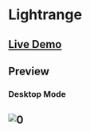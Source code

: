 # Lightrange

## [Live Demo](https://rzvkoli.github.io/Lightrange/)

## Preview
### Desktop Mode
![0](https://user-images.githubusercontent.com/100797809/178154785-22ce3db3-8d71-4980-984b-c820e688a15d.png)
---

